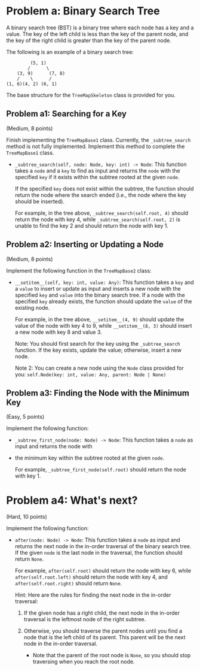 # Problem a: Binary Search Tree

A binary search tree (BST) is a binary tree where each node has a key and a value. The key of the left child is less than the key of the parent node, and the key of the right child is greater than the key of the parent node.

The following is an example of a binary search tree:

```plaintext
         (5, 1)
        /      \
    (3, 9)      (7, 8)
    /    \      / 
(1, 6)(4, 2) (6, 1)
```

The base structure for the `TreeMapSkeleton` class is provided for you.

## Problem a1: Searching for a Key

(Medium, 8 points)

Finish implementing the `TreeMapBase1` class. Currently, the `_subtree_search` method is not fully implemented. Implement this method to complete the `TreeMapBase1` class.

- `_subtree_search(self, node: Node, key: int) -> Node`: This function takes a `node` and a `key` to find as input and returns the `node` with the specified `key` if it exists within the subtree rooted at the given `node`.

    If the specified `key` does not exist within the subtree, the function should return the node where the search ended (i.e., the node where the key should be inserted).

    For example, in the tree above, `_subtree_search(self.root, 4)` should return the node with key 4, while `_subtree_search(self.root, 2)` is unable to find the key 2 and should return the node with key 1.

## Problem a2: Inserting or Updating a Node

(Medium, 8 points)

Implement the following function in the `TreeMapBase2` class:

- `__setitem__(self, key: int, value: Any)`: This function takes a `key` and a `value` to insert or update as input and inserts a new node with the specified `key` and `value` into the binary search tree. If a node with the specified `key` already exists, the function should update the `value` of the existing node.

    For example, in the tree above, `__setitem__(4, 9)` should update the value of the node with key 4 to 9, while `__setitem__(8, 3)` should insert a new node with key 8 and value 3.

    Note: You should first search for the key using the `_subtree_search` function. If the key exists, update the value; otherwise, insert a new node.

    Note 2: You can create a new node using the `Node` class provided for you: `self.Node(key: int, value: Any, parent: Node | None)`

## Problem a3: Finding the Node with the Minimum Key

(Easy, 5 points)

Implement the following function:

- `_subtree_first_node(node: Node) -> Node`: This function takes a `node` as input and returns the node with 
- the minimum key within the subtree rooted at the given `node`.

    For example, `_subtree_first_node(self.root)` should return the node with key 1.

# Problem a4: What's next?

(Hard, 10 points)

Implement the following function:

- `after(node: Node) -> Node`: This function takes a `node` as input and returns the next node in the in-order traversal of the binary search tree. If the given `node` is the last node in the traversal, the function should return `None`.

    For example, `after(self.root)` should return the node with key 6, while `after(self.root.left)` should return the node with key 4, and `after(self.root.right)` should return `None`.

    Hint: Here are the rules for finding the next node in the in-order traversal:

    1. If the given node has a right child, the next node in the in-order traversal is the leftmost node of the right subtree.

    2. Otherwise, you should traverse the parent nodes until you find a node that is the left child of its parent. This parent will be the next node in the in-order traversal.

        - Note that the parent of the root node is `None`, so you should stop traversing when you reach the root node.
